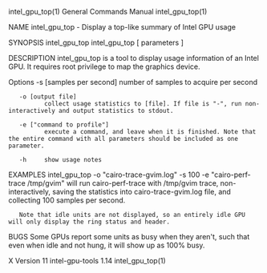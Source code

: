 intel_gpu_top(1)                                                                         General Commands Manual                                                                         intel_gpu_top(1)

NAME
       intel_gpu_top - Display a top-like summary of Intel GPU usage

SYNOPSIS
       intel_gpu_top
       intel_gpu_top [ parameters ]

DESCRIPTION
       intel_gpu_top is a tool to display usage information of an Intel GPU.  It requires root privilege to map the graphics device.

   Options
       -s [samples per second]
              number of samples to acquire per second

       -o [output file]
              collect usage statistics to [file]. If file is "-", run non-interactively and output statistics to stdout.

       -e ["command to profile"]
              execute a command, and leave when it is finished. Note that the entire command with all parameters should be included as one parameter.

       -h     show usage notes

EXAMPLES
       intel_gpu_top -o "cairo-trace-gvim.log" -s 100 -e "cairo-perf-trace /tmp/gvim"
              will run cairo-perf-trace with /tmp/gvim trace, non-interactively, saving the statistics into cairo-trace-gvim.log file, and collecting 100 samples per second.

       Note that idle units are not displayed, so an entirely idle GPU will only display the ring status and header.

BUGS
       Some GPUs report some units as busy when they aren't, such that even when idle and not hung, it will show up as 100% busy.

X Version 11                                                                               intel-gpu-tools 1.14                                                                          intel_gpu_top(1)
